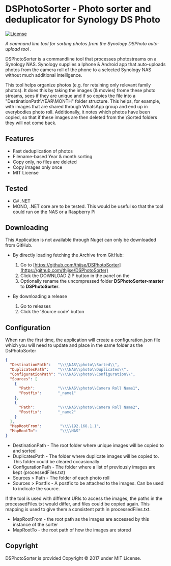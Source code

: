 DSPhotoSorter - Photo sorter and deduplicator for Synology DS Photo
====================

[![License](https://img.shields.io/badge/license-MIT%20License-blue.svg)](http://doge.mit-license.org)

*A command line tool for sorting photos from the Synology DSPhoto auto-upload tool .*

DSPhotoSorter is a commandline tool that processes photostreams on a Synology NAS. Synology supplies a Iphone & Android app that auto-uploads photos from the camera roll of the phone to a selected Synology NAS without much additional intelligence.

This tool helps organize photos (e.g. for retaining only relevant family photos). It does this by taking the images (& movies) frome these photo streams, sees if they are unique and if so copies the file into a "DestinationPath\YEAR\MONTH" folder structure. This helps, for example, with images that are shared through WhatsApp group and end up in everybodies photo roll.  Additionally, it notes which photos have been copied, so that if these images are then deleted from the <ROOT>\Sorted folders they will not come back.

## Features

* Fast deduplication of photos
* Filename-based Year & month sorting 
* Copy only, no files are deleted
* Copy images only once 
* MIT License

## Tested  

* C# .NET
* MONO, .NET core are to be tested. This would be useful so that the tool could run on the NAS or a Raspberry Pi

## Downloading

This Application is not available through Nuget can only be downloaded from GitHub. 

- By directly loading fetching the Archive from GitHub: 
  1. Go to [https://github.com/thijse/DSPhotoSorter](https://github.com/thijse/DSPhotoSorter)
  2. Click the DOWNLOAD ZIP button in the panel on the
  3. Optionally rename the uncompressed folder **DSPhotoSorter-master** to **DSPhotoSorter**.

- By downloading a release
  1. Go to releases
  2. Click the 'Source code' button


## Configuration

When run the first time, the application will create a configuration.json file which you will need to update and place in the same folder as the DsPhotoSorter

```json
{
  "DestinationPath":   "\\\\NAS\\photo\\Sorted\\",
  "DuplicatesPath":    "\\\\NAS\\photo\\Duplicates\\",
  "ConfigurationPath": "\\\\NAS\\photo\\Configuration\\",
  "Sources": [
    {
      "Path":          "\\\\NAS\\photo\\Camera Roll Name1",
      "Postfix":       "_name1"
    },
    {
      "Path":          "\\\\NAS\\photo\\Camera Roll Name2",
      "Postfix":       "_name2"
    }
  ],
  "MapRootFrom":        "\\\\192.168.1.1",
  "MapRootTo":          "\\\\NAS"
}
```

* DestinationPath   - The root folder where unique images will be copied to and sorted
* DuplicatesPath    - The folder where duplicate images will be copied to. This folder could be cleared occasionally
* ConfigurationPath - The folder where a list of previously images are kept (processedFiles.txt)
* Sources > Path    - The folder of each photo roll
* Sources > Postfix - A postfix to be attached to the images. Can be used to indicate the source. 

If the tool is used with different URIs to access the images, the paths in the processedFiles.txt would differ, and files could be copied again. This mapping is used to give them a consistent path in processedFiles.txt.

* MapRootFrom       - the root path as the images are accessed by this instance of the sorter
* MapRootTo         - the root path of how the images are stored 

## Copyright

DSPhotoSorter is provided Copyright © 2017 under MIT License.

